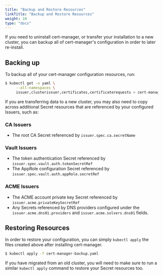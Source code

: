 ```yaml
---
title: "Backup and Restore Resources"
linkTitle: "Backup and Restore Resources"
weight: 10
type: "docs"
---
```


If you need to uninstall cert-manager, or transfer your installation to a new
cluster, you can backup all of cert-manager's configuration in order to later
re-install.

## Backing up

To backup all of your cert-manager configuration resources, run:

```bash
$ kubectl get -o yaml \
     --all-namespaces \
     issuer,clusterissuer,certificates,certificaterequests > cert-manager-backup.yaml
```

If you are transferring data to a new cluster, you may also need to copy across
additional Secret resources that are referenced by your configured Issuers, such
as:

### CA Issuers

- The root CA Secret referenced by `issuer.spec.ca.secretName`

### Vault Issuers

- The token authentication Secret referenced by
  `issuer.spec.vault.auth.tokenSecretRef`
- The AppRole configuration Secret referenced by
  `issuer.spec.vault.auth.appRole.secretRef`

### ACME Issuers

- The ACME account private key Secret referenced by `issuer.acme.privateKeySecretRef`
- Any Secrets referenced by DNS providers configured under the
  `issuer.acme.dns01.providers` and `issuer.acme.solvers.dns01` fields.

## Restoring Resources

In order to restore your configuration, you can simply `kubectl apply` the files
created above after installing cert-manager.

```bash
$ kubectl apply -f cert-manager-backup.yaml
```

If you have migrated from an old cluster, you will need to make sure to run a
similar `kubectl apply` command to restore your Secret resources too.
